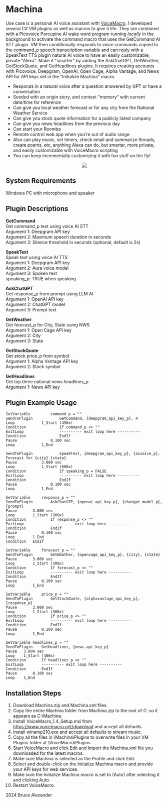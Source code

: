 Machina
==

Use case is a personal AI voice assistant with [VoiceMacro](https://www.voicemacro.net). I developed several C# VM plugins as well as macros to give it life. They are combined with a Picovoice Porcupine AI wake word program running *locally* in the background to activate the command macro that uses the GetCommand AI STT plugin. VM then conditionally responds to voice commands copied to the command_p speech transcription variable and can reply with a SpeakText TTS plugin natural AI voice to have an easily customizable, private "Alexa". Make it "smarter" by adding the AskChatGPT, GetWeather, GetStockQuote, and GetHeadlines plugins. It requires creating accounts with Picovoice, Deepgram, OpenAI, Open Cage, Alpha Vantage, and News API for API keys set in the "Initialize Machina" macro.

- Responds in a natural voice after a question answered by GPT or have a conversation
- Seeded with an origin story, and context "memory" with current date/time for reference
- Can give you local weather forecast or for any city from the National Weather Service
- Can give you stock quote information for a publicly listed company
- Can give you news headlines from the previous day
- Can start your Roomba
- Remote control web app when you're out of audio range
- Also can play music, set timers, check email and summarize threads, create poems, etc, anything Alexa can do, but smarter, more private, and easily customizable with VoiceMacro scripting
- You can keep incrementally customizing it with fun stuff on the fly!

<p align="center">
  <img src="https://repository-images.githubusercontent.com/811629505/ba9e6961-bbdc-488c-8760-97e0d3ad67d7" />
</p>

System Requirements
--
Windows PC with microphone and speaker

Plugin Descriptions
--

**GetCommand**  
Get command_p text using voice AI STT  
Argument 1: Deepgram API key  
Argument 2: Maximum speech duration in seconds  
Argument 3: Silence threshold in seconds (optional, default is 2s)  

**SpeakText**  
Speak text using voice AI TTS  
Argument 1: Deepgram API key  
Argument 2: Aura voice model  
Argument 3: Spoken text  
speaking_p: TRUE when speaking  

**AskChatGPT**  
Get response_p from prompt using LLM AI  
Argument 1: OpenAI API key  
Argument 2: ChatGPT model  
Argument 3: Prompt text  

**GetWeather**  
Get forecast_p for City, State using NWS  
Argument 1: Open Cage API key  
Argument 2: City  
Argument 3: State  

**GetStockQuote**  
Get stock price_p from symbol  
Argument 1: Alpha Vantage API key  
Argument 2: Stock symbol  

**GetHeadlines**  
Get top three national news headlines_p  
Argument 1: News API key  

Plugin Example Usage
--

```VoiceMacro
SetVariable	        command_p = ""
SendToPlugin	        GetCommand, {deepgram_api_key_p}, 4
Loop	        1_Start (450x)
Condition	            If command_p <> ""
ExitLoop	            ---------- exit loop here ----------
Condition	            EndIf
Pause	            0.100 sec
Loop	        1_End
```

```VoiceMacro
SendToPlugin	        SpeakText, {deepgram_api_key_p}, {aivoice_p}, Forecast for {city} {state}
Pause	        3.000 sec
Loop	        1_Start (600x)
Condition	            If speaking_p = FALSE
ExitLoop	            ---------- exit loop here ----------
Condition	            EndIf
Pause	            0.100 sec
Loop	        1_End
```

```VoiceMacro
SetVariable	    response_p = ""
SendToPlugin	    AskChatGTP, {openai_api_key_p}, {chatgpt_model_p}, {prompt}
Pause	    3.000 sec
Loop	    1_Start (300x)
Condition	        If response_p <> ""
ExitLoop	        ---------- exit loop here ----------
Condition	        EndIf
Pause	        0.100 sec
Loop	    1_End
Condition	EndIf
```

```VoiceMacro
SetVariable	    forecast_p = ""
SendToPlugin	    GetWeather, {opencage_api_key_p}, {city}, {state}
Pause	    3.000 sec
Loop	    1_Start (300x)
Condition	        If forecast_p <> ""
ExitLoop	        ---------- exit loop here ----------
Condition	        EndIf
Pause	        0.100 sec
Loop	    1_End
```

```VoiceMacro
SetVariable	    price_p = ""
SendToPlugin	    GetStockQuote, {alphavantage_api_key_p}, {response_p}
Pause	    3.000 sec
Loop	    1_Start (300x)
Condition	        If price_p <> ""
ExitLoop	        ---------- exit loop here ----------
Condition	        EndIf
Pause	        0.100 sec
Loop	    1_End
```

```VoiceMacro
SetVariable	headlines_p = ""
SendToPlugin	GetHeadlines, {news_api_key_p}
Pause	3.000 sec
Loop	1_Start (300x)
Condition	    If headlines_p <> ""
ExitLoop	    ---------- exit loop here ----------
Condition	    EndIf
Pause	    0.100 sec
Loop	1_End
```

Installation Steps
--
1. Download Machina.zip and Machina.xml files.
2. Copy the entire Machina folder from Machina.zip to the root of C: so it appears as C:\Machina.
3. Install VoiceMacro_1.4_Setup.msi from https://www.voicemacro.net/download and accept all defaults.
4. Install winamp210.exe and accept all defaults to stream music.
5. Copy all the files in \Machina\Plugins to overwrite files in your VM Plugins folder at \VoiceMacro\Plugins.
6. Start VoiceMacro and click Edit and Import the Machina.xml file you downloaded for the latest macros.
7. Make sure Machina is selected as the Profile and click Edit.
8. Select and double-click on the Initialize Machina macro and provide your API keys for web services.
9. Make sure the Initialize Machina macro is set to (Auto) after selecting it and clicking Auto.
10. Restart VoiceMacro.

2024 Bruce Alexander
